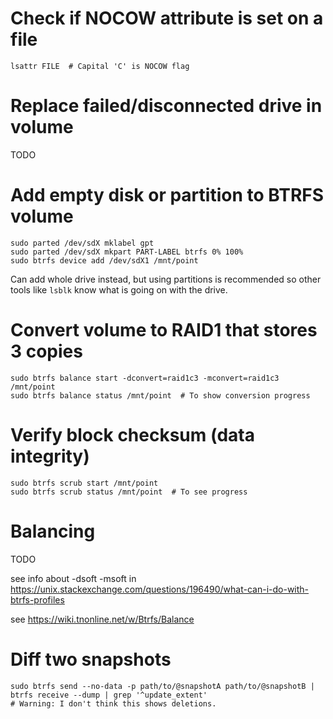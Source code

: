 # Check if NOCOW attribute is set on a file

	lsattr FILE  # Capital 'C' is NOCOW flag

# Replace failed/disconnected drive in volume

TODO

# Add empty disk or partition to BTRFS volume

	sudo parted /dev/sdX mklabel gpt
	sudo parted /dev/sdX mkpart PART-LABEL btrfs 0% 100%
	sudo btrfs device add /dev/sdX1 /mnt/point

Can add whole drive instead, but using partitions is recommended so other tools like `lsblk` know what is going on with the drive.

# Convert volume to RAID1 that stores 3 copies

	sudo btrfs balance start -dconvert=raid1c3 -mconvert=raid1c3 /mnt/point
	sudo btrfs balance status /mnt/point  # To show conversion progress

# Verify block checksum (data integrity)

	sudo btrfs scrub start /mnt/point
	sudo btrfs scrub status /mnt/point  # To see progress

# Balancing

TODO

see info about -dsoft -msoft in https://unix.stackexchange.com/questions/196490/what-can-i-do-with-btrfs-profiles

see https://wiki.tnonline.net/w/Btrfs/Balance

# Diff two snapshots

	sudo btrfs send --no-data -p path/to/@snapshotA path/to/@snapshotB | btrfs receive --dump | grep '^update_extent'
	# Warning: I don't think this shows deletions.
